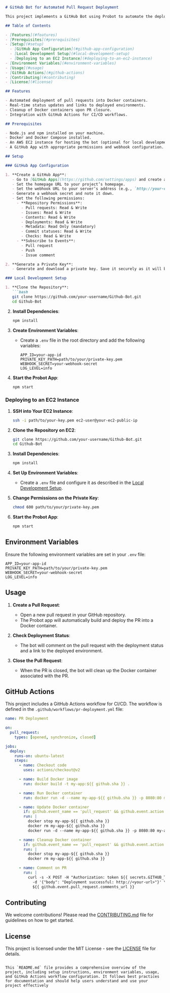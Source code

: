 
```markdown
# GitHub Bot for Automated Pull Request Deployment

This project implements a GitHub Bot using Probot to automate the deployment of pull requests (PRs) into isolated Docker containers for testing and review purposes. The bot also provides real-time deployment status updates and cleans up containers upon PR closure.

## Table of Contents

- [Features](#features)
- [Prerequisites](#prerequisites)
- [Setup](#setup)
  - [GitHub App Configuration](#github-app-configuration)
  - [Local Development Setup](#local-development-setup)
  - [Deploying to an EC2 Instance](#deploying-to-an-ec2-instance)
- [Environment Variables](#environment-variables)
- [Usage](#usage)
- [GitHub Actions](#github-actions)
- [Contributing](#contributing)
- [License](#license)

## Features

- Automated deployment of pull requests into Docker containers.
- Real-time status updates and links to deployed environments.
- Cleanup of Docker containers upon PR closure.
- Integration with GitHub Actions for CI/CD workflows.

## Prerequisites

- Node.js and npm installed on your machine.
- Docker and Docker Compose installed.
- An AWS EC2 instance for hosting the bot (optional for local development).
- A GitHub App with appropriate permissions and webhook configuration.

## Setup

### GitHub App Configuration

1. **Create a GitHub App**:
   - Go to [GitHub Apps](https://github.com/settings/apps) and create a new app.
   - Set the homepage URL to your project’s homepage.
   - Set the webhook URL to your server’s address (e.g., `http://your-ec2-public-ip:3000`).
   - Generate a webhook secret and note it down.
   - Set the following permissions:
     - **Repository Permissions**:
       - Pull requests: Read & Write
       - Issues: Read & Write
       - Contents: Read & Write
       - Deployments: Read & Write
       - Metadata: Read Only (mandatory)
       - Commit statuses: Read & Write
       - Checks: Read & Write
     - **Subscribe to Events**:
       - Pull request
       - Push
       - Issue comment

2. **Generate a Private Key**:
   - Generate and download a private key. Save it securely as it will be used for authentication.

### Local Development Setup

1. **Clone the Repository**:
   ```bash
   git clone https://github.com/your-username/Github-Bot.git
   cd Github-Bot
   ```

2. **Install Dependencies**:
   ```bash
   npm install
   ```

3. **Create Environment Variables**:
   - Create a `.env` file in the root directory and add the following variables:
     ```plaintext
     APP_ID=your-app-id
     PRIVATE_KEY_PATH=path/to/your/private-key.pem
     WEBHOOK_SECRET=your-webhook-secret
     LOG_LEVEL=info
     ```

4. **Start the Probot App**:
   ```bash
   npm start
   ```

### Deploying to an EC2 Instance

1. **SSH into Your EC2 Instance**:
   ```bash
   ssh -i path/to/your-key.pem ec2-user@your-ec2-public-ip
   ```

2. **Clone the Repository on EC2**:
   ```bash
   git clone https://github.com/your-username/Github-Bot.git
   cd Github-Bot
   ```

3. **Install Dependencies**:
   ```bash
   npm install
   ```

4. **Set Up Environment Variables**:
   - Create a `.env` file and configure it as described in the [Local Development Setup](#local-development-setup).

5. **Change Permissions on the Private Key**:
   ```bash
   chmod 600 path/to/your/private-key.pem
   ```

6. **Start the Probot App**:
   ```bash
   npm start
   ```

## Environment Variables

Ensure the following environment variables are set in your `.env` file:

```plaintext
APP_ID=your-app-id
PRIVATE_KEY_PATH=path/to/your/private-key.pem
WEBHOOK_SECRET=your-webhook-secret
LOG_LEVEL=info
```

## Usage

1. **Create a Pull Request**:
   - Open a new pull request in your GitHub repository.
   - The Probot app will automatically build and deploy the PR into a Docker container.

2. **Check Deployment Status**:
   - The bot will comment on the pull request with the deployment status and a link to the deployed environment.

3. **Close the Pull Request**:
   - When the PR is closed, the bot will clean up the Docker container associated with the PR.

## GitHub Actions

This project includes a GitHub Actions workflow for CI/CD. The workflow is defined in the `.github/workflows/pr-deployment.yml` file:

```yaml
name: PR Deployment

on:
  pull_request:
    types: [opened, synchronize, closed]

jobs:
  deploy:
    runs-on: ubuntu-latest
    steps:
      - name: Checkout code
        uses: actions/checkout@v2

      - name: Build Docker image
        run: docker build -t my-app:${{ github.sha }} .

      - name: Run Docker container
        run: docker run -d --name my-app-${{ github.sha }} -p 8080:80 my-app:${{ github.sha }}

      - name: Update Docker container
        if: github.event_name == 'pull_request' && github.event.action == 'synchronize'
        run: |
          docker stop my-app-${{ github.sha }}
          docker rm my-app-${{ github.sha }}
          docker run -d --name my-app-${{ github.sha }} -p 8080:80 my-app:${{ github.sha }}

      - name: Cleanup Docker container
        if: github.event_name == 'pull_request' && github.event.action == 'closed'
        run: |
          docker stop my-app-${{ github.sha }}
          docker rm my-app-${{ github.sha }}

      - name: Comment on PR
        run: |
          curl -s -X POST -H "Authorization: token ${{ secrets.GITHUB_TOKEN }}" \
            -d '{"body": "Deployment successful: http://<your-url>"}' \
            ${{ github.event.pull_request.comments_url }}
```

## Contributing

We welcome contributions! Please read the [CONTRIBUTING.md](CONTRIBUTING.md) file for guidelines on how to get started.

## License

This project is licensed under the MIT License - see the [LICENSE](LICENSE) file for details.
```

This `README.md` file provides a comprehensive overview of the project, including setup instructions, environment variables, usage, and GitHub Actions workflow configuration. It follows best practices for documentation and should help users understand and use your project effectively
